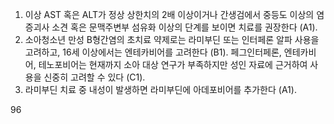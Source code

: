 1. 이상 AST 혹은 ALT가 정상 상한치의 2배 이상이거나 간생검에서 중등도 이상의 염증괴사 소견 혹은 문맥주변부 섬유화 이상의 단계를 보이면 치료를 권장한다 (A1).
2. 소아청소년 만성 B형간염의 초치료 약제로는 라미부딘 또는 인터페론 알파 사용을 고려하고, 16세 이상에서는 엔테카비어를 고려한다 (B1). 페그인터페론, 엔테카비어, 테노포비어는 현재까지 소아 대상 연구가 부족하지만 성인 자료에 근거하여 사용을 신중히 고려할 수 있다 (C1).
3. 라미부딘 치료 중 내성이 발생하면 라미부딘에 아데포비어를 추가한다 (A1).

<PAGE>96